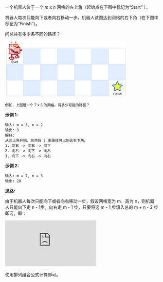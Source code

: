 一个机器人位于一个 *m* x *n* 网格的左上角（起始点在下图中标记为“Start” ）。

机器人每次只能向下或者向右移动一步。机器人试图达到网格的右下角（在下图中标记为“Finish”）。

问总共有多少条不同的路径？

![](https://github.com/Tarocch1/leetcode/blob/master/problems/0051%20-%200100/062.%20%E4%B8%8D%E5%90%8C%E8%B7%AF%E5%BE%84/assets/robot_maze.png)

<small>例如，上图是一个 7 x 3 的网格。有多少可能的路径？</small>

**示例 1:**

```
输入: m = 3, n = 2
输出: 3
解释:
从左上角开始，总共有 3 条路径可以到达右下角。
1. 向右 -> 向右 -> 向下
2. 向右 -> 向下 -> 向右
3. 向下 -> 向右 -> 向右
```

**示例 2:**

```
输入: m = 7, n = 3
输出: 28
```

**思路:**

由于机器人每次只能向下或者向右移动一步，假设网格宽为 m，高为 n，则机器人只能向下走 n - 1步，向右走 m - 1 步，只要将这 m - 1 步填入总的 m + n - 2 步即可，即：

![](https://latex.codecogs.com/svg.latex?%5CLARGE%20C_%7Bm%20&plus;%20n%20-%202%7D%5E%7Bm%20-%201%7D)

使用排列组合公式计算即可。
